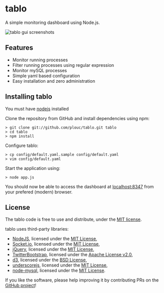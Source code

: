 tablo
=====

A simple monitoring dashboard using Node.js.

<img src="http://cloud.github.com/downloads/plouc/tablo/tablo-screenshots-2.jpg" alt="tablo gui screenshots"/>

Features
--------

* Monitor running processes
* Filter running processes using regular expression
* Monitor mySQL processes
* Simple yaml based configuration
* Easy installation and zero administration

Installing tablo
----------------

You must have [nodejs](http://nodejs.org/download/) installed

Clone the repository from GitHub and install dependencies using npm:

    > git clone git://github.com/plouc/tablo.git tablo
    > cd tablo
    > npm install

Configure tablo:

    > cp config/default.yaml.sample config/default.yaml
    > vim config/default.yaml

Start the application using:

    > node app.js

You should now be able to access the dashboard at [localhost:8347](http://localhost:8347) from your prefered (modern) browser.

License
-------

The tablo code is free to use and distribute, under the [MIT license](https://raw.github.com/plouc/tablo/master/LICENSE).

tablo uses third-party libraries:

* [NodeJS](http://nodejs.org/), licensed under the [MIT License](https://github.com/joyent/node/blob/master/LICENSE#L5-22),
* [Socket.io](http://socket.io/), licensed under the [MIT License](https://github.com/LearnBoost/socket.io/blob/master/Readme.md),
* [jQuery](http://jquery.com/), licensed under the [MIT License](http://jquery.org/license),
* [TwitterBootstrap](http://twitter.github.com/bootstrap/), licensed under the [Apache License v2.0](http://www.apache.org/licenses/LICENSE-2.0),
* [d3](http://http://d3js.org/), licensed under the [BSD License](https://raw.github.com/mbostock/d3/master/LICENSE),
* [underscorejs](http://underscorejs.org/), licensed under the [MIT License](https://raw.github.com/documentcloud/underscore/master/LICENSE),
* [node-mysql](https://github.com/felixge/node-mysql), licensed under the [MIT License](https://github.com/felixge/node-mysql/blob/v2.0.0-alpha/License).

If you like the software, please help improving it by contributing PRs on the [GitHub project](https://github.com/plouc/tablo)!